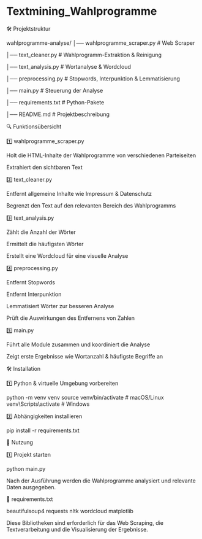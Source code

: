 # Textmining_Wahlprogramme

🛠️ Projektstruktur

wahlprogramme-analyse/
│── wahlprogramme_scraper.py  # Web Scraper 

│── text_cleaner.py           # Wahlprogramm-Extraktion & Reinigung

│── text_analysis.py          # Wortanalyse & Wordcloud

│── preprocessing.py          # Stopwords, Interpunktion & Lemmatisierung

│── main.py                   # Steuerung der Analyse

│── requirements.txt          # Python-Pakete

│── README.md                 # Projektbeschreibung

🔍 Funktionsübersicht

1️⃣ wahlprogramme_scraper.py

Holt die HTML-Inhalte der Wahlprogramme von verschiedenen Parteiseiten

Extrahiert den sichtbaren Text

2️⃣ text_cleaner.py

Entfernt allgemeine Inhalte wie Impressum & Datenschutz

Begrenzt den Text auf den relevanten Bereich des Wahlprogramms

3️⃣ text_analysis.py

Zählt die Anzahl der Wörter

Ermittelt die häufigsten Wörter

Erstellt eine Wordcloud für eine visuelle Analyse

4️⃣ preprocessing.py

Entfernt Stopwords

Entfernt Interpunktion

Lemmatisiert Wörter zur besseren Analyse

Prüft die Auswirkungen des Entfernens von Zahlen

5️⃣ main.py

Führt alle Module zusammen und koordiniert die Analyse

Zeigt erste Ergebnisse wie Wortanzahl & häufigste Begriffe an

🛠️ Installation

1️⃣ Python & virtuelle Umgebung vorbereiten

python -m venv venv
source venv/bin/activate  # macOS/Linux
venv\Scripts\activate    # Windows

2️⃣ Abhängigkeiten installieren

pip install -r requirements.txt

🎯 Nutzung

1️⃣ Projekt starten

python main.py

Nach der Ausführung werden die Wahlprogramme analysiert und relevante Daten ausgegeben.

📅 requirements.txt

beautifulsoup4
requests
nltk
wordcloud
matplotlib

Diese Bibliotheken sind erforderlich für das Web Scraping, die Textverarbeitung und die Visualisierung der Ergebnisse.
